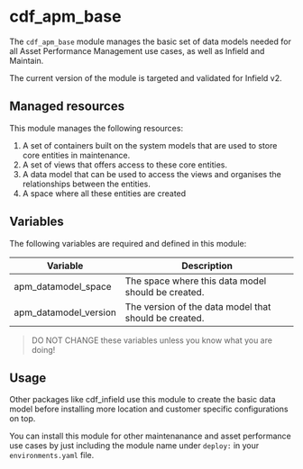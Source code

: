 # cdf_apm_base

The `cdf_apm_base` module manages the basic set of data models needed for
all Asset Performance Management use cases, as well as Infield and Maintain.

The current version of the module is targeted and validated for Infield v2.

## Managed resources

This module manages the following resources:

1. A set of containers built on the system models that are used to store core entities in maintenance.
2. A set of views that offers access to these core entities.
3. A data model that can be used to access the views and organises the relationships between the entities.
4. A space where all these entities are created

## Variables

The following variables are required and defined in this module:

| Variable | Description |
|----------|-------------|
| apm_datamodel_space| The space where this data model should be created. |
| apm_datamodel_version| The version of the data model that should be created. |

> DO NOT CHANGE these variables unless you know what you are doing!

## Usage

Other packages like cdf_infield use this module to create the basic data model before installing more
location and customer specific configurations on top.

You can install this module for other maintenanance and asset performance use cases by just including
the module name under `deploy:` in your `environments.yaml` file.
